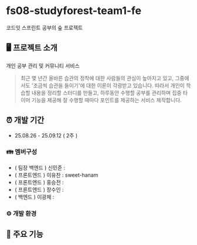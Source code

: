 # fs08-studyforest-team1-fe
코드잇 스프린트 공부의 숲 프로젝트

## 🖥️ 프로젝트 소개
개인 공부 관리 및 커뮤니티 서비스
> 최근 몇 년간 올바른 습관의 정착에 대한 사람들의 관심이 높아지고 있고, 그중에서도 '조금씩 습관을 들이기'에 대한 이론이 각광받고 있습니다. 따라서 개인이 학습할 내용을 정리할 스터디를 만들고, 하루동안 수행할 공부를 관리하며 집중 타이머 기능을 제공해 잘 수행할 때마다 포인트를 제공하는 서비스 제작합니다.

## ⏰ 개발 기간
- 25.08.26 - 25.09.12 ( 2주 )

### 👪 멤버구성
- ( 팀장 백엔드 ) 신민준 :
- ( 프론트엔드 ) 이유찬 : sweet-hanam
- ( 프론트엔드 ) 홍승전 :
- ( 프론트엔드 ) 장수인 :
- ( 백엔드 ) 이광체 :

### ⚙️ 개발 환경

## 🚩 주요 기능
